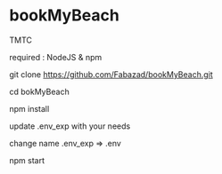 # bookMyBeach
TMTC

required : NodeJS & npm

git clone https://github.com/Fabazad/bookMyBeach.git

cd bokMyBeach

npm install

update .env_exp with your needs

change name .env_exp => .env

npm start